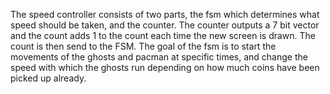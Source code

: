 The speed controller consists of two parts, the fsm which determines what speed should be taken, and the counter.
The counter outputs a 7 bit vector and the count adds 1 to the count each time the new screen is drawn. The count is then send to the FSM.
The goal of the fsm is to start the movements of the ghosts and pacman at specific times, and change the speed with which the ghosts run 
depending on how much coins have been picked up already. 

